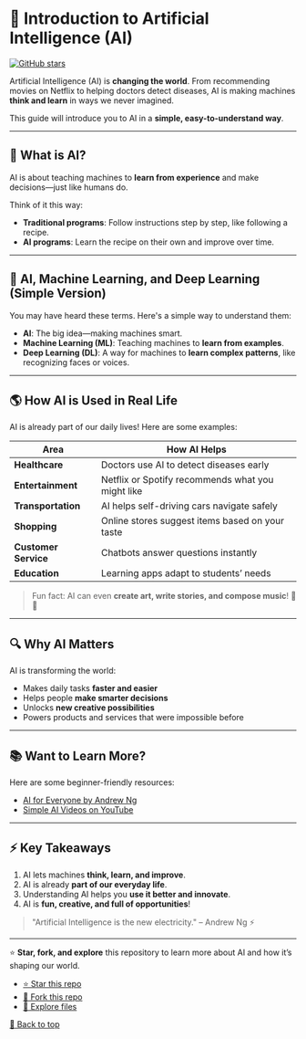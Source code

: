# 🚀 Introduction to Artificial Intelligence (AI)


[![GitHub stars](https://img.shields.io/github/stars/scindiaedwin/scindiaedwin.github.io?style=social)](https://github.com/scindiaedwin/scindiaedwin.github.io/stargazers)

Artificial Intelligence (AI) is **changing the world**. From recommending movies on Netflix to helping doctors detect diseases, AI is making machines **think and learn** in ways we never imagined.  

This guide will introduce you to AI in a **simple, easy-to-understand way**.

---

## 🤖 What is AI?

AI is about teaching machines to **learn from experience** and make decisions—just like humans do.  

Think of it this way:

- **Traditional programs**: Follow instructions step by step, like following a recipe.  
- **AI programs**: Learn the recipe on their own and improve over time.


---

## 🧠 AI, Machine Learning, and Deep Learning (Simple Version)

You may have heard these terms. Here's a simple way to understand them:

- **AI**: The big idea—making machines smart.  
- **Machine Learning (ML)**: Teaching machines to **learn from examples**.  
- **Deep Learning (DL)**: A way for machines to **learn complex patterns**, like recognizing faces or voices.


---

## 🌎 How AI is Used in Real Life

AI is already part of our daily lives! Here are some examples:

| Area | How AI Helps |
|------|-------------|
| **Healthcare** | Doctors use AI to detect diseases early |
| **Entertainment** | Netflix or Spotify recommends what you might like |
| **Transportation** | AI helps self-driving cars navigate safely |
| **Shopping** | Online stores suggest items based on your taste |
| **Customer Service** | Chatbots answer questions instantly |
| **Education** | Learning apps adapt to students’ needs |


> Fun fact: AI can even **create art, write stories, and compose music**! 🎨🎵

---

## 🔍 Why AI Matters

AI is transforming the world:

- Makes daily tasks **faster and easier**  
- Helps people **make smarter decisions**  
- Unlocks **new creative possibilities**  
- Powers products and services that were impossible before  

---

## 📚 Want to Learn More?

Here are some beginner-friendly resources:

- [AI for Everyone by Andrew Ng](https://www.coursera.org/learn/ai-for-everyone)    
- [Simple AI Videos on YouTube](https://www.youtube.com/results?search_query=introduction+to+AI)  

---

## ⚡ Key Takeaways

1. AI lets machines **think, learn, and improve**.  
2. AI is already **part of our everyday life**.  
3. Understanding AI helps you **use it better and innovate**.  
4. AI is **fun, creative, and full of opportunities**!  

> "Artificial Intelligence is the new electricity." – Andrew Ng ⚡

---

⭐ **Star, fork, and explore** this repository to learn more about AI and how it’s shaping our world.  

- [⭐ Star this repo](https://github.com/scindiaedwin/scindiaedwin.github.io/stargazers)  
- [🍴 Fork this repo](https://github.com/scindiaedwin/scindiaedwin.github.io/fork)  
- [👀 Explore files](https://github.com/scindiaedwin/scindiaedwin.github.io)
  
[🔗 Back to top](#-introduction-to-artificial-intelligence-ai)

